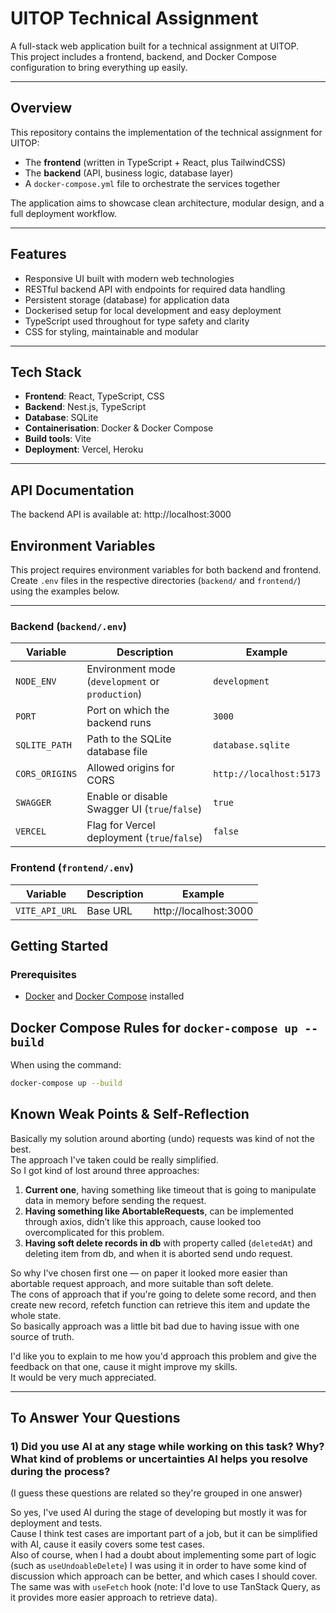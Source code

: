 # UITOP Technical Assignment  
A full-stack web application built for a technical assignment at UITOP.  
This project includes a frontend, backend, and Docker Compose configuration to bring everything up easily.

---

## Overview  
This repository contains the implementation of the technical assignment for UITOP:  
- The **frontend** (written in TypeScript + React, plus TailwindCSS)  
- The **backend** (API, business logic, database layer)  
- A `docker-compose.yml` file to orchestrate the services together  

The application aims to showcase clean architecture, modular design, and a full deployment workflow.

---

## Features  
- Responsive UI built with modern web technologies  
- RESTful backend API with endpoints for required data handling  
- Persistent storage (database) for application data  
- Dockerised setup for local development and easy deployment  
- TypeScript used throughout for type safety and clarity  
- CSS for styling, maintainable and modular  

---

## Tech Stack  
- **Frontend**: React, TypeScript, CSS  
- **Backend**: Nest.js, TypeScript  
- **Database**: SQLite
- **Containerisation**: Docker & Docker Compose  
- **Build tools**: Vite 
- **Deployment**: Vercel, Heroku

---

## API Documentation  

The backend API is available at:  http://localhost:3000

## Environment Variables

This project requires environment variables for both backend and frontend.  
Create `.env` files in the respective directories (`backend/` and `frontend/`) using the examples below.

---

### Backend (`backend/.env`)

| Variable         | Description                                     | Example                     |
|-----------------|-------------------------------------------------|----------------------------|
| `NODE_ENV`       | Environment mode (`development` or `production`) | `development`              |
| `PORT`           | Port on which the backend runs                  | `3000`                     |
| `SQLITE_PATH`    | Path to the SQLite database file               | `database.sqlite`          |
| `CORS_ORIGINS`   | Allowed origins for CORS                        | `http://localhost:5173`    |
| `SWAGGER`        | Enable or disable Swagger UI (`true`/`false`)  | `true`                     |
| `VERCEL`         | Flag for Vercel deployment (`true`/`false`)   | `false`                    |

### Frontend (`frontend/.env`)

| Variable         | Description                                     | Example                     |
|-----------------|-------------------------------------------------|----------------------------|
| `VITE_API_URL`       | Base URL                                   |    http://localhost:3000 |

## Getting Started  

### Prerequisites  
- [Docker](https://www.docker.com/) and [Docker Compose](https://docs.docker.com/compose/) installed

 ## Docker Compose Rules for `docker-compose up --build`

When using the command:

```bash
docker-compose up --build
```

## Known Weak Points & Self-Reflection

Basically my solution around aborting (undo) requests was kind of not the best.  
The approach I've taken could be really simplified.  
So I got kind of lost around three approaches:

1. **Current one**, having something like timeout that is going to manipulate data in memory before sending the request.  
2. **Having something like AbortableRequests**, can be implemented through axios, didn’t like this approach, cause looked too overcomplicated for this problem.  
3. **Having soft delete records in db** with property called (`deletedAt`) and deleting item from db, and when it is aborted send undo request.

So why I've chosen first one — on paper it looked more easier than abortable request approach, and more suitable than soft delete.  
The cons of approach that if you're going to delete some record, and then create new record, refetch function can retrieve this item and update the whole state.  
So basically approach was a little bit bad due to having issue with one source of truth.

I'd like you to explain to me how you'd approach this problem and give the feedback on that one, cause it might improve my skills.  
It would be very much appreciated.

---

## To Answer Your Questions

### 1) Did you use AI at any stage while working on this task? Why? What kind of problems or uncertainties AI helps you resolve during the process?

(I guess these questions are related so they're grouped in one answer)

So yes, I've used AI during the stage of developing but mostly it was for deployment and tests.  
Cause I think test cases are important part of a job, but it can be simplified with AI, cause it easily covers some test cases.  
Also of course, when I had a doubt about implementing some part of logic (such as `useUndoableDelete`) I was using it in order to have some kind of discussion which approach can be better, and which cases I should cover.  
The same was with `useFetch` hook (note: I'd love to use TanStack Query, as it provides more easier approach to retrieve data).


